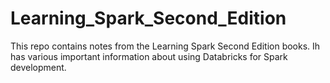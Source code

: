 # Learning_Spark_Second_Edition
This repo contains notes from the Learning Spark Second Edition books. Ih has various important information about using Databricks for Spark development. 
